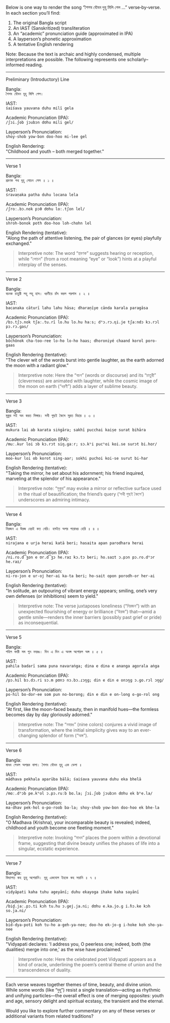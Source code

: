 



Below is one way to render the song “শৈশব যৌবন দুহু মিলি গেল …” verse‐by‐verse. In each section you’ll find:  

1. The original Bangla script  
2. An IAST (Sanskritized) transliteration  
3. An “academic” pronunciation guide (approximated in IPA)  
4. A layperson’s phonetic approximation  
5. A tentative English rendering  

Note: Because the text is archaic and highly condensed, multiple interpretations are possible. The following represents one scholarly–informed reading.

---

Preliminary (Introductory) Line

Bangla:  
`
শৈশব যৌবন দুহু মিলি গেল।
`

IAST:  
`
śaiśava yauvana duhu milī gela
`

Academic Pronunciation (IPA):  
`
/ʃɔi.ʃob jɔubɔn dʊhu mili gel/
`

Layperson’s Pronunciation:  
`
shoy-shob yow-bon doo-hoo mi-lee gel
`

English Rendering:  
"Childhood and youth – both merged together."  

---

Verse 1

Bangla:  
`
শ্রবণক পথ দুহু লোচন লেল ॥ ১ ॥
`

IAST:  
`
śravaṇaka patha duhu locana lela
`

Academic Pronunciation (IPA):  
`
/ʃroː.bɔ.nok pɔθ dʊhu loː.tʃon lel/
`

Layperson’s Pronunciation:  
`
shroh-bonok poth doo-hoo loh-chohn lel
`

English Rendering (tentative):  
"Along the path of attentive listening, the pair of glances (or eyes) playfully exchanged."
  
> Interpretive note: The word “শ্রবণক” suggests hearing or reception, while “লোচন” (from a root meaning “eye” or “look”) hints at a playful interplay of the senses.

---

Verse 2

Bangla:  
`
বচনক চাতুরী লহু লহু হাস। ধরণীয়ে চাঁদ করল পরগাস ॥ ২ ॥
`

IAST:  
`
bacanaka cāturī lahu lahu hāsa; dharaṇīye cānda karala paragāsa
`

Academic Pronunciation (IPA):  
`
/bɔ.tʃɔ.nok tʃaː.tu.rī lo.hu lo.hu haːs; dʰɔ.rɔ.ɳi.je tʃaːndɔ kɔ.rɔl pɔ.rɔ.ɡas/
`

Layperson’s Pronunciation:  
`
bôchônok cha-too-ree lo-ho lo-ho haas; dhoroniyé chaand korol poro-gaas
`

English Rendering (tentative):  
"The clever wit of the words burst into gentle laughter, as the earth adorned the moon with a radiant glow."  

> Interpretive note: Here the “বচন” (words or discourse) and its “চাতুরী” (cleverness) are animated with laughter, while the cosmic image of the moon on earth (“ধরণী”) adds a layer of sublime beauty.

---

Verse 3

Bangla:  
`
মুকুর লই অব করত সিঙ্গার। সখী পুছই কৈসে সুরত বিহার ॥ ৩ ॥
`

IAST:  
`
mukura lai ab karata siṅgāra; sakhī pucchai kaiṣe surat bihāra
`

Academic Pronunciation (IPA):  
`
/muː.kur loi ɔb kɔ.rɔt siŋ.ɡaːr; sɔ.kʰi pucʰoi koi.se surɔt bi.hɑr/
`

Layperson’s Pronunciation:  
`
moo-kur loi ob korot sing-aar; sokhi puchoi koi-se surut bi-har
`

English Rendering (tentative):  
"Taking the mirror, he set about his adornment; his friend inquired, marveling at the splendor of his appearance."  

> Interpretive note: “মুকুর” may evoke a mirror or reflective surface used in the ritual of beautification; the friend’s query (‘সখী পুছই কৈসে’) underscores an admiring intimacy.

---

Verse 4

Bangla:  
`
নিরজন এ উরজ হেরই কত বেরি। হসইত অপর পরোধর হেরি ॥ ৪ ॥
`

IAST:  
`
nirajana e urja herai katā beri; hasaita apan parodhara herai
`

Academic Pronunciation (IPA):  
`
/ni.ro.d͡ʒon e ʊr.d͡ʒɔ he.raɪ kɔ.tɔ beri; ho.saɪt ɔ.pɔn pɔ.ro.dʰɔr he.raɪ/
`

Layperson’s Pronunciation:  
`
ni-ro-jon e ur-oj her-ai ka-ta beri; ho-sait opon porodh-or her-ai
`

English Rendering (tentative):  
"In solitude, an outpouring of vibrant energy appears; smiling, one’s very own defenses (or inhibitions) seem to yield."  

> Interpretive note: The verse juxtaposes loneliness (“নিরজন”) with an unexpected flourishing of energy or brilliance (“উরজ”) that—amid a gentle smile—renders the inner barriers (possibly past grief or pride) as inconsequential.

---

Verse 5

Bangla:  
`
পহিল বদরী সম পুন নবরঙ। দিন এ দিন এ অনঙ্গ অগোরল অঙ্গ ॥ ৫ ॥
`

IAST:  
`
pahila badarī sama puna navaraṅga; dina e dina e ananga agorala aṅga
`

Academic Pronunciation (IPA):  
`
/pɔ.hil bɔ.dɔ.ri sɔ.m pʊnɔ nɔ.bɔ.ɾɔŋɡ; din e din e onɔŋɡ ɔ.ɡo.rɔl ɔŋɡ/
`

Layperson’s Pronunciation:  
`
po-hil bo-dor-ee som pun no-borong; din e din e on-long o-go-rol ong
`

English Rendering (tentative):  
"At first, like the moon-faced beauty, then in manifold hues—the formless becomes day by day gloriously adorned."  

> Interpretive note: The “নবরঙ” (nine colors) conjures a vivid image of transformation, where the initial simplicity gives way to an ever‐changing splendor of form (“অঙ্গ”).

---

Verse 6

Bangla:  
`
মাধব পেখল অপরূব বালা। শৈশব যৌবন দুহু এক ভেলা ॥
`

IAST:  
`
mādhava pekhala aparūba bālā; śaiśava yauvana duhu eka bhelā
`

Academic Pronunciation (IPA):  
`
/mɑː.dʰɔb pe.kʰol ɔ.pɔ.ruːb bɑ.la; ʃɔi.ʃob jɔubɔn dʊhu ek bʰe.la/
`

Layperson’s Pronunciation:  
`
ma-dhav pek-hol o-po-roob ba-la; shoy-shob yow-bon doo-hoo ek bhe-la
`

English Rendering (tentative):  
"O Madhava (Krishna), your incomparable beauty is revealed; indeed, childhood and youth become one fleeting moment."  

> Interpretive note: Invoking “মাধব” places the poem within a devotional frame, suggesting that divine beauty unifies the phases of life into a singular, ecstatic experience.

---

Verse 7

Bangla:  
`
বিদ্যাপত কহ তুহু অগেয়ানি। দুহু একযোগ ইহকে কহ সয়ানি ॥ ৭ ॥
`

IAST:  
`
vidyāpati kaha tuhu ageyānī; duhu ekayoga ihake kaha sayānī
`

Academic Pronunciation (IPA):  
`
/bid̪.jaː.pɔ.ti kɔh tu.hu ɔ.ɡej.ja.ni; dʊhu e.ka.jo.ɡ i.ɦɔ.ke kɔh so.ja.ni/
`

Layperson’s Pronunciation:  
`
bid-dya-poti koh tu-ho a-geh-ya-nee; doo-ho ek-jo-g i-hoke koh sho-ya-nee
`

English Rendering (tentative):  
"Vidyapati declares: 'I address you, O peerless one; indeed, both (the dualities) merge into one,' as the wise have proclaimed."  

> Interpretive note: Here the celebrated poet Vidyapati appears as a kind of oracle, underlining the poem’s central theme of union and the transcendence of duality.

---

Each verse weaves together themes of time, beauty, and divine union. While some words (like “দুহু”) resist a single translation—acting as rhythmic and unifying particles—the overall effect is one of merging opposites: youth and age, sensory delight and spiritual ecstasy, the transient and the eternal.

Would you like to explore further commentary on any of these verses or additional variants from related traditions?
